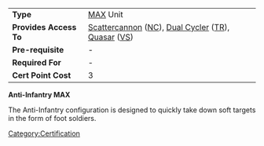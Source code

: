|                        |                                                                                                                                                                                                                                |
| ---------------------- | ------------------------------------------------------------------------------------------------------------------------------------------------------------------------------------------------------------------------------ |
| **Type**               | [MAX](/MAX "wikilink") Unit                                                                                                                                                                                                    |
| **Provides Access To** | [Scattercannon](/Scattercannon "wikilink") ([NC](/New_Conglomerate "wikilink")), [Dual Cycler](/Dual_Cycler "wikilink") ([TR](/Terran_Republic "wikilink")), [Quasar](/Quasar "wikilink") ([VS](/Vanu_Sovereignty "wikilink")) |
| **Pre-requisite**      | \-                                                                                                                                                                                                                             |
| **Required For**       | \-                                                                                                                                                                                                                             |
| **Cert Point Cost**    | 3                                                                                                                                                                                                                              |

**Anti-Infantry MAX**

The Anti-Infantry configuration is designed to quickly take down soft
targets in the form of foot soldiers.

[Category:Certification](/Category:Certification "wikilink")
